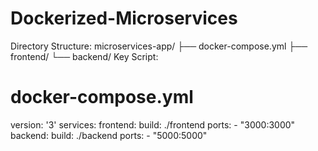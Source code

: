 # Dockerized-Microservices
Directory Structure:
microservices-app/
├── docker-compose.yml
├── frontend/
└── backend/
Key Script:
# docker-compose.yml
version: '3'
services:
  frontend:
    build: ./frontend
    ports:
      - "3000:3000"
  backend:
    build: ./backend
    ports:
      - "5000:5000"
